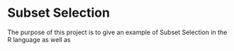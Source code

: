 # Subset Selection

The purpose of this project is to give an example of Subset Selection in the R language as well as 
